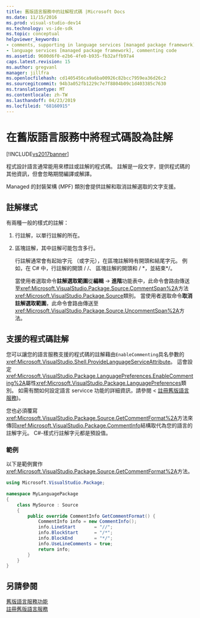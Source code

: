 ```yaml
---
title: 舊版語言服務中的註解程式碼 |Microsoft Docs
ms.date: 11/15/2016
ms.prod: visual-studio-dev14
ms.technology: vs-ide-sdk
ms.topic: conceptual
helpviewer_keywords:
- comments, supporting in language services [managed package framework]
- language services [managed package framework], commenting code
ms.assetid: 9600d6f0-e2b6-4fe0-b935-fb32affb97a4
caps.latest.revision: 15
ms.author: gregvanl
manager: jillfra
ms.openlocfilehash: cd1405456ca9a6ba00926c82bcc7959ea36d26c2
ms.sourcegitcommit: 94b3a052fb1229c7e7f8804b09c1d403385c7630
ms.translationtype: MT
ms.contentlocale: zh-TW
ms.lasthandoff: 04/23/2019
ms.locfileid: "68160915"
---
```

# <a name="commenting-code-in-a-legacy-language-service"></a>在舊版語言服務中將程式碼設為註解
[!INCLUDE[vs2017banner](../../includes/vs2017banner.md)]

程式設計語言通常能用來標註或註解的程式碼。 註解是一段文字，提供程式碼的其他資訊，但會忽略期間編譯或解譯。  
  
 Managed 的封裝架構 (MPF) 類別會提供註解和取消註解選取的文字支援。  
  
## <a name="comment-styles"></a>註解樣式  
 有兩種一般的樣式的註解：  
  
1. 行註解，以單行註解的所在。  
  
2. 區塊註解，其中註解可能包含多行。  
  
   行註解通常會有起始字元 （或字元），在區塊註解時有開頭和結尾字元。 例如，在 C# 中，行註解的開頭 / /、 區塊註解的開頭和 / *，並結束\*/。  
  
   當使用者選取命令**註解選取範圍**從**編輯** -> **進階**功能表中，此命令會路由傳送至<xref:Microsoft.VisualStudio.Package.Source.CommentSpan%2A>方法<xref:Microsoft.VisualStudio.Package.Source>類別。 當使用者選取命令**取消註解選取範圍**，此命令會路由傳送至<xref:Microsoft.VisualStudio.Package.Source.UncommentSpan%2A>方法。  
  
## <a name="supporting-code-comments"></a>支援的程式碼註解  
 您可以讓您的語言服務支援的程式碼的註解藉由`EnableCommenting`具名參數的<xref:Microsoft.VisualStudio.Shell.ProvideLanguageServiceAttribute>。 這會設定<xref:Microsoft.VisualStudio.Package.LanguagePreferences.EnableCommenting%2A>屬性<xref:Microsoft.VisualStudio.Package.LanguagePreferences>類別。 如需有關如何設定語言 servicce 功能的詳細資訊，請參閱 <<c0> [ 註冊舊版語言服務](../../extensibility/internals/registering-a-legacy-language-service1.md))。  
  
 您也必須覆寫<xref:Microsoft.VisualStudio.Package.Source.GetCommentFormat%2A>方法來傳回<xref:Microsoft.VisualStudio.Package.CommentInfo>結構取代為您的語言的註解字元。 C#-樣式行註解字元都是預設值。  
  
### <a name="example"></a>範例  
 以下是範例實作<xref:Microsoft.VisualStudio.Package.Source.GetCommentFormat%2A>方法。  
  
```csharp  
using Microsoft.VisualStudio.Package;  
  
namespace MyLanguagePackage  
{  
    class MySource : Source  
    {  
        public override CommentInfo GetCommentFormat() {  
            CommentInfo info = new CommentInfo();  
            info.LineStart       = "//";  
            info.BlockStart      = "/*";  
            info.BlockEnd        = "*/";  
            info.UseLineComments = true;  
            return info;  
        }  
    }  
}  
```  
  
## <a name="see-also"></a>另請參閱  
 [舊版語言服務功能](../../extensibility/internals/legacy-language-service-features1.md)   
 [註冊舊版語言服務](../../extensibility/internals/registering-a-legacy-language-service1.md)
